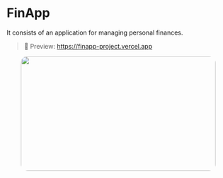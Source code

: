 # FinApp

It consists of an application for managing personal finances.

> 🔴 Preview: https://finapp-project.vercel.app

<div style="display: flex;justify-content: center;">
<img src="https://erick-henrique.vercel.app/_next/image?url=https%3A%2F%2Fcdn.discordapp.com%2Fattachments%2F905481123172339722%2F1213173267158933575%2Ffinapp-thumb.png%3Fex%3D65f482a6%26is%3D65e20da6%26hm%3D90708990737aec112e34fe4400e276e0bf3725c70f1a620239f24ba1564ce17a%26&w=640&q=75" width="440" height="260" style="border-radius: 15px;">
</div>
